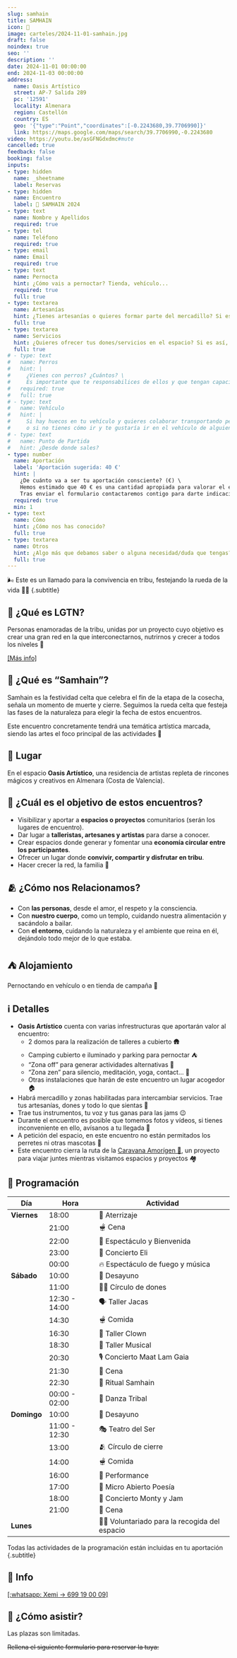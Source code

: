 ```yaml
---
slug: samhain
title: SAMHAIN
icon: 🎃
image: carteles/2024-11-01-samhain.jpg
draft: false
noindex: true
seo: ''
description: ''
date: 2024-11-01 00:00:00
end: 2024-11-03 00:00:00
address:
  name: Oasis Artístico
  street: AP-7 Salida 289
  pc: '12591'
  locality: Almenara
  region: Castellón
  country: ES
  geo: '{"type":"Point","coordinates":[-0.2243680,39.7706990]}'
  link: https://maps.google.com/maps/search/39.7706990,-0.2243680
video: https://youtu.be/asGFNGdxdmc#mute
cancelled: true
feedback: false
booking: false
inputs:
- type: hidden
  name: _sheetname
  label: Reservas
- type: hidden
  name: Encuentro
  label: 🎃 SAMHAIN 2024
- type: text
  name: Nombre y Apellidos
  required: true
- type: tel
  name: Teléfono
  required: true
- type: email
  name: Email
  required: true
- type: text
  name: Pernocta
  hint: ¿Cómo vais a pernoctar? Tienda, vehículo...
  required: true
  full: true
- type: textarea
  name: Artesanías
  hint: ¿Tienes artesanías o quieres formar parte del mercadillo? Si es así, cuéntanos cuales son
  full: true
- type: textarea
  name: Servicios
  hint: ¿Quieres ofrecer tus dones/servicios en el espacio? Si es así, cuéntanos cuales son
  full: true
# - type: text
#   name: Perros
#   hint: |
#     ¿Vienes con perros? ¿Cuántos? \
#     Es importante que te responsabilices de ellos y que tengan capacidad de convivencia con otras personas y perros.
#   required: true
#   full: true
# - type: text
#   name: Vehículo
#   hint: |
#     Si hay huecos en tu vehículo y quieres colaborar transportando personas, indícanos de cuantas plazas dispones \
#     o si no tienes cómo ir y te gustaría ir en el vehículo de alguien, indícalo
# - type: text
#   name: Punto de Partida
#   hint: ¿Desde donde sales?
- type: number
  name: Aportación
  label: 'Aportación sugerida: 40 €'
  hint: |
    ¿De cuánto va a ser tu aportación consciente? (€) \
    Hemos estimado que 40 € es una cantidad apropiada para valorar el espacio, las actividades, el trabajo del equipo y para permitir que LGTN continúe expandiendo esta hermosa red y sus encuentros. Tu contribución, sea cual sea, será valorada y apreciada. \
    Tras enviar el formulario contactaremos contigo para darte indicaciones.
  required: true
  min: 1
- type: text
  name: Cómo
  hint: ¿Cómo nos has conocido?
  full: true
- type: textarea
  name: Otros
  hint: ¿Algo más que debamos saber o alguna necesidad/duda que tengas?
  full: true
---
```


🌬️ Este es un llamado para la convivencia en tribu, festejando la rueda de la vida 🍃🍂
{.subtitle}


## 👣 ¿Qué es LGTN?

Personas enamoradas de la tribu, unidas por un proyecto cuyo objetivo es crear una gran red en la que interconectarnos, nutrirnos y crecer a todos los niveles 🚀

[[Más info]](/#proyecto)


## 🎃 ¿Qué es “Samhain”?

Samhain es la festividad celta que celebra el fin de la etapa de la cosecha, señala un momento de muerte y cierre. Seguimos la rueda celta que festeja las fases de la naturaleza para elegir la fecha de estos encuentros.

Este encuentro concretamente tendrá una temática artística marcada, siendo las artes el foco principal de las actividades 🎨


## 📍 Lugar

En el espacio **Oasis Artístico**, una residencia de artistas repleta de rincones mágicos y creativos en Almenara (Costa de Valencia).


## 🎯 ¿Cuál es el objetivo de estos encuentros?

- ⁠Visibilizar y aportar a **espacios o proyectos** comunitarios (serán los lugares de encuentro).
- ⁠Dar lugar a **talleristas, artesanes y artistas** para darse a conocer.
- ⁠Crear espacios donde generar y fomentar una **economía circular entre los participantes**.
- ⁠Ofrecer un lugar donde **convivir, compartir y disfrutar en tribu**.
- ⁠Hacer crecer la red, la familia 🤍


## 🫂 ¿Cómo nos Relacionamos?

- Con **las personas**, desde el amor, el respeto y la consciencia.
- Con **nuestro cuerpo**, como un templo, cuidando nuestra alimentación y sacándolo a bailar.
- Con **el entorno**, cuidando la naturaleza y el ambiente que reina en él, dejándolo todo mejor de lo que estaba.


## ⛺ Alojamiento

Pernoctando en vehículo o en tienda de campaña 🩷


## ℹ️ Detalles

- **Oasis Artístico** cuenta con varias infrestructuras que aportarán valor al encuentro:
  - 2 domos para la realización de talleres a cubierto 🛖
  - Camping cubierto e iluminado y parking para pernoctar ⛺️
  - “Zona off” para generar actividades alternativas 🤯 
  - “Zona zen” para silencio, meditación, yoga, contact… 🤫
  - Otras instalaciones que harán de este encuentro un lugar acogedor 🏠
- Habrá mercadillo y zonas habilitadas para intercambiar servicios. Trae tus artesanías, dones y todo lo que sientas 👐
- Trae tus instrumentos, tu voz y tus ganas para las jams 😉
- Durante el encuentro es posible que tomemos fotos y vídeos, si tienes inconveniente en ello, avísanos a tu llegada 📸
- A petición del espacio, en este encuentro no están permitados los perretes ni otras mascotas 🐾
- Este encuentro cierra la ruta de la [Caravana Amorígen 🚐](/#caravana-amorigen), un proyecto para viajar juntes mientras visitamos espacios y proyectos 🏘️


## 📅 Programación

| Día         | Hora          | Actividad                                    |
| ----------- | ------------- | -------------------------------------------- |
| **Viernes** | 18:00         | 🚀 Aterrizaje                                |
|             | 21:00         | 🫕 Cena                                      |
|             | 22:00         | 🫶 Espectáculo y Bienvenida                  |
|             | 23:00         | 🎸 Concierto Eli                             |
|             | 00:00         | 🔥 Espectáculo de fuego y música             |
| **Sábado**  | 10:00         | 🥞 Desayuno                                  |
|             | 11:00         | 🧚🏽 Círculo de dones                          |
|             | 12:30 - 14:00 | 🗣️ Taller Jacas                              |
|             | 14:30         | 🫕 Comida                                    |
|             | 16:30         | 🤡 Taller Clown                              |
|             | 18:30         | 🪇 Taller Musical                            |
|             | 20:30         | 🎙️ Concierto Maat Lam Gaia                   |
|             | 21:30         | 🥙 Cena                                      |
|             | 22:30         | 🎃 Ritual Samhain                            |
|             | 00:00 - 02:00 | 🕺 Danza Tribal                              |
| **Domingo** | 10:00         | 🥞 Desayuno                                  |
|             | 11:00 - 12:30 | 🎭 Teatro del Ser                            |
|             | 13:00         | 🫂 Círculo de cierre                         |
|             | 14:00         | 🫕 Comida                                    |
|             | 16:00         | 🌠 Performance                               |
|             | 17:00         | 🌸 Micro Abierto Poesía                      |
|             | 18:00         | 🎷 Concierto Monty y Jam                     |
|             | 21:00         | 🥙 Cena                                      |
| **Lunes**   |               | 👨‍🌾 Voluntariado para la recogida del espacio |

Todas las actividades de la programación están incluidas en tu aportación
{.subtitle}


## 📲 Info

[[:whatsapp: Xemi → 699 19 00 09]](https://wa.me/34699190009 "[nofollow whatsapp]")


## 📝 ¿Cómo asistir?

Las plazas son limitadas.

~~Rellena el siguiente formulario para reservar la tuya:~~
